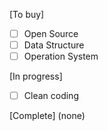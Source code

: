 [To buy]
- [ ] Open Source
- [ ] Data Structure
- [ ] Operation System

[In progress]
- [ ] Clean coding

[Complete]
(none)
